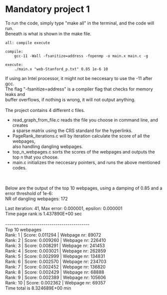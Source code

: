 # Mandatory project 1
To run the code, simply type "make all" in the terminal, and the code will run. <br>
Beneath is what is shown in the make file. 
```
all: compile execute 

compile:
	gcc-11 -Wall -fsanitize=address -fopenmp -o main.x main.c -g 

execute:
	./main.x "web-Stanford_p.txt" 0.85 1e-6 10
```

If using an Intel processor, it might not be neccesary to use the -11 after gcc. <br> 
The flag "-fsanitize=address" is a compiler flag that checks for memory leaks and <br>
buffer overflows, if nothing is wrong, it will not output anything. <br>
<br>
The project contains 4 different c files. 
* read_graph_from_file.c reads the file you choose in command line, and creates <br>
a sparse matrix using the CRS standard for the hyperlinks.
* PageRank_iterations.c will by iteration calculate the score of all the webpages, <br>
also handling dangling webpages.
* top_n_webpages.c sorts the scores of the webpages and outputs the top n that you choose.
* main.c initializes the neccesary pointers, and runs the above mentioned codes.
<br>
<br>
Below are the output of the top 10 webpages, using a damping of 0.85 and a error threshold of 1e-6:
<br>
NR of dangling webpages: 172 <br>

Last iteration: 41, Max error: 0.000001, epsilon: 0.000001 <br>
Time page rank is 1.437890E+00 sec <br>
<br>
------------------------------------------ <br>
             Top 10 webpages              <br>
Rank: 1  | Score: 0.011294 | Webpage nr: 89072 <br>
Rank: 2  | Score: 0.009260 | Webpage nr: 226410 <br>
Rank: 3  | Score: 0.008291 | Webpage nr: 241453 <br>
Rank: 4  | Score: 0.003021 | Webpage nr: 262859 <br>
Rank: 5  | Score: 0.002999 | Webpage nr: 134831 <br>
Rank: 6  | Score: 0.002570 | Webpage nr: 234703 <br>
Rank: 7  | Score: 0.002452 | Webpage nr: 136820 <br>
Rank: 8  | Score: 0.002429 | Webpage nr: 68888 <br>
Rank: 9  | Score: 0.002389 | Webpage nr: 105606 <br>
Rank: 10  | Score: 0.002362 | Webpage nr: 69357 <br>
Time total is 8.324689E+00 min <br>

